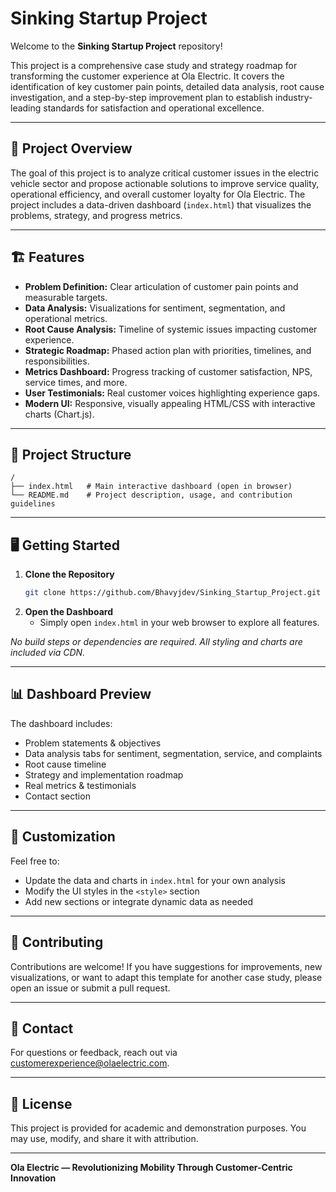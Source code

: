 # Sinking Startup Project

Welcome to the **Sinking Startup Project** repository!

This project is a comprehensive case study and strategy roadmap for transforming the customer experience at Ola Electric. It covers the identification of key customer pain points, detailed data analysis, root cause investigation, and a step-by-step improvement plan to establish industry-leading standards for satisfaction and operational excellence.

---

## 🚀 Project Overview

The goal of this project is to analyze critical customer issues in the electric vehicle sector and propose actionable solutions to improve service quality, operational efficiency, and overall customer loyalty for Ola Electric. The project includes a data-driven dashboard (`index.html`) that visualizes the problems, strategy, and progress metrics.

---

## 🏗️ Features

- **Problem Definition:** Clear articulation of customer pain points and measurable targets.
- **Data Analysis:** Visualizations for sentiment, segmentation, and operational metrics.
- **Root Cause Analysis:** Timeline of systemic issues impacting customer experience.
- **Strategic Roadmap:** Phased action plan with priorities, timelines, and responsibilities.
- **Metrics Dashboard:** Progress tracking of customer satisfaction, NPS, service times, and more.
- **User Testimonials:** Real customer voices highlighting experience gaps.
- **Modern UI:** Responsive, visually appealing HTML/CSS with interactive charts (Chart.js).

---

## 📂 Project Structure

```
/
├── index.html   # Main interactive dashboard (open in browser)
└── README.md    # Project description, usage, and contribution guidelines
```

---

## 🖥️ Getting Started

1. **Clone the Repository**
   ```bash
   git clone https://github.com/Bhavyjdev/Sinking_Startup_Project.git
   ```
2. **Open the Dashboard**
   - Simply open `index.html` in your web browser to explore all features.

_No build steps or dependencies are required. All styling and charts are included via CDN._

---

## 📊 Dashboard Preview

The dashboard includes:
- Problem statements & objectives
- Data analysis tabs for sentiment, segmentation, service, and complaints
- Root cause timeline
- Strategy and implementation roadmap
- Real metrics & testimonials
- Contact section

---

## 📝 Customization

Feel free to:
- Update the data and charts in `index.html` for your own analysis
- Modify the UI styles in the `<style>` section
- Add new sections or integrate dynamic data as needed

---

## 🤝 Contributing

Contributions are welcome! If you have suggestions for improvements, new visualizations, or want to adapt this template for another case study, please open an issue or submit a pull request.

---

## 📧 Contact

For questions or feedback, reach out via [customerexperience@olaelectric.com](mailto:customerexperience@olaelectric.com).

---

## 📜 License

This project is provided for academic and demonstration purposes. You may use, modify, and share it with attribution.

---

**Ola Electric — Revolutionizing Mobility Through Customer-Centric Innovation**
